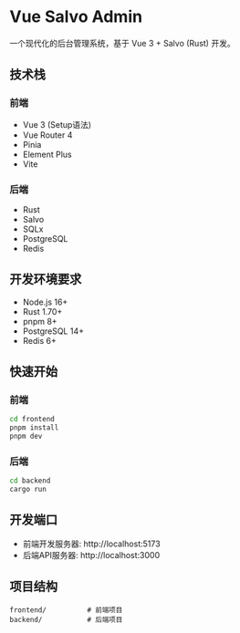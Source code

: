 # Vue Salvo Admin

一个现代化的后台管理系统，基于 Vue 3 + Salvo (Rust) 开发。

## 技术栈

### 前端
- Vue 3 (Setup语法)
- Vue Router 4
- Pinia
- Element Plus
- Vite

### 后端
- Rust
- Salvo
- SQLx
- PostgreSQL
- Redis

## 开发环境要求
- Node.js 16+
- Rust 1.70+
- pnpm 8+
- PostgreSQL 14+
- Redis 6+

## 快速开始

### 前端
```bash
cd frontend
pnpm install
pnpm dev
```

### 后端
```bash
cd backend
cargo run
```

## 开发端口
- 前端开发服务器: http://localhost:5173
- 后端API服务器: http://localhost:3000

## 项目结构
```
frontend/          # 前端项目
backend/           # 后端项目
``` 